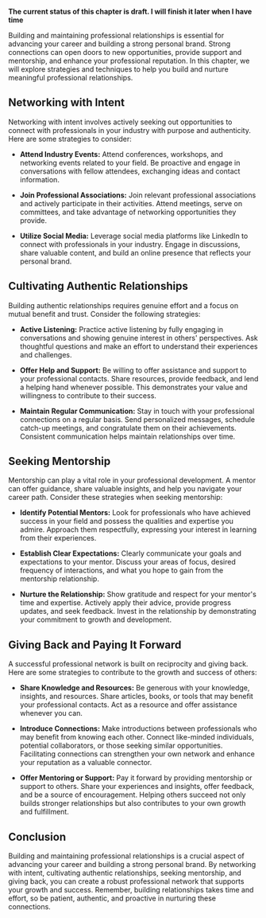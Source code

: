 **The current status of this chapter is draft. I will finish it later when I have time**

Building and maintaining professional relationships is essential for advancing your career and building a strong personal brand. Strong connections can open doors to new opportunities, provide support and mentorship, and enhance your professional reputation. In this chapter, we will explore strategies and techniques to help you build and nurture meaningful professional relationships.

Networking with Intent
----------------------

Networking with intent involves actively seeking out opportunities to connect with professionals in your industry with purpose and authenticity. Here are some strategies to consider:

* **Attend Industry Events:** Attend conferences, workshops, and networking events related to your field. Be proactive and engage in conversations with fellow attendees, exchanging ideas and contact information.

* **Join Professional Associations:** Join relevant professional associations and actively participate in their activities. Attend meetings, serve on committees, and take advantage of networking opportunities they provide.

* **Utilize Social Media:** Leverage social media platforms like LinkedIn to connect with professionals in your industry. Engage in discussions, share valuable content, and build an online presence that reflects your personal brand.

Cultivating Authentic Relationships
-----------------------------------

Building authentic relationships requires genuine effort and a focus on mutual benefit and trust. Consider the following strategies:

* **Active Listening:** Practice active listening by fully engaging in conversations and showing genuine interest in others' perspectives. Ask thoughtful questions and make an effort to understand their experiences and challenges.

* **Offer Help and Support:** Be willing to offer assistance and support to your professional contacts. Share resources, provide feedback, and lend a helping hand whenever possible. This demonstrates your value and willingness to contribute to their success.

* **Maintain Regular Communication:** Stay in touch with your professional connections on a regular basis. Send personalized messages, schedule catch-up meetings, and congratulate them on their achievements. Consistent communication helps maintain relationships over time.

Seeking Mentorship
------------------

Mentorship can play a vital role in your professional development. A mentor can offer guidance, share valuable insights, and help you navigate your career path. Consider these strategies when seeking mentorship:

* **Identify Potential Mentors:** Look for professionals who have achieved success in your field and possess the qualities and expertise you admire. Approach them respectfully, expressing your interest in learning from their experiences.

* **Establish Clear Expectations:** Clearly communicate your goals and expectations to your mentor. Discuss your areas of focus, desired frequency of interactions, and what you hope to gain from the mentorship relationship.

* **Nurture the Relationship:** Show gratitude and respect for your mentor's time and expertise. Actively apply their advice, provide progress updates, and seek feedback. Invest in the relationship by demonstrating your commitment to growth and development.

Giving Back and Paying It Forward
---------------------------------

A successful professional network is built on reciprocity and giving back. Here are some strategies to contribute to the growth and success of others:

* **Share Knowledge and Resources:** Be generous with your knowledge, insights, and resources. Share articles, books, or tools that may benefit your professional contacts. Act as a resource and offer assistance whenever you can.

* **Introduce Connections:** Make introductions between professionals who may benefit from knowing each other. Connect like-minded individuals, potential collaborators, or those seeking similar opportunities. Facilitating connections can strengthen your own network and enhance your reputation as a valuable connector.

* **Offer Mentoring or Support:** Pay it forward by providing mentorship or support to others. Share your experiences and insights, offer feedback, and be a source of encouragement. Helping others succeed not only builds stronger relationships but also contributes to your own growth and fulfillment.

Conclusion
----------

Building and maintaining professional relationships is a crucial aspect of advancing your career and building a strong personal brand. By networking with intent, cultivating authentic relationships, seeking mentorship, and giving back, you can create a robust professional network that supports your growth and success. Remember, building relationships takes time and effort, so be patient, authentic, and proactive in nurturing these connections.
